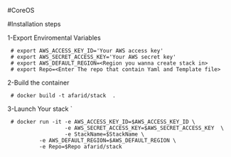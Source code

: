 #CoreOS

#Installation steps 

1-Export Enviromental Variables

```
 # export AWS_ACCESS_KEY_ID='Your AWS access key'
 # export AWS_SECRET_ACCESS_KEY='Your AWS secret key'
 # export AWS_DEFAULT_REGION=<Region you wanna create stack in>
 # export Repo=<Enter The repo that contain Yaml and Template file>
``` 

2-Build the container

```
 # docker build -t afarid/stack  .
```
3-Launch Your stack 
`
```
 # docker run -it -e AWS_ACCESS_KEY_ID=$AWS_ACCESS_KEY_ID \
                  -e AWS_SECRET_ACCESS_KEY=$AWS_SECRET_ACCESS_KEY  \
                  -e StackName=$StackName \
		  -e AWS_DEFAULT_REGION=$AWS_DEFAULT_REGION \
		  -e Repo=$Repo afarid/stack
```
